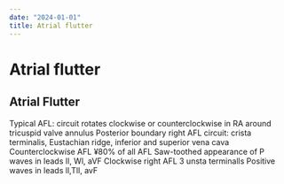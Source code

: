 ```yaml
---
date: "2024-01-01"
title: Atrial flutter
---
```



# Atrial flutter

## Atrial Flutter

Typical AFL: circuit rotates clockwise or counterclockwise in RA around tricuspid valve annulus Posterior boundary right AFL circuit: crista terminalis, Eustachian ridge, inferior and superior vena cava Counterclockwise AFL
¥80% of all AFL Saw-toothed appearance of P waves in leads Il, Wl, aVF Clockwise right AFL
3 unsta terminalls
Positive waves in leads ll,Tll, avF



